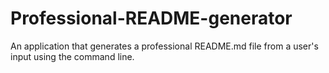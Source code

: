 # Professional-README-generator
An application that generates a professional README.md file from a user's input using the command line.

